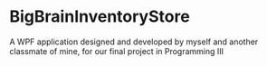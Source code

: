 # BigBrainInventoryStore
A WPF application designed and developed by myself and another classmate of mine, for our final project in Programming III
